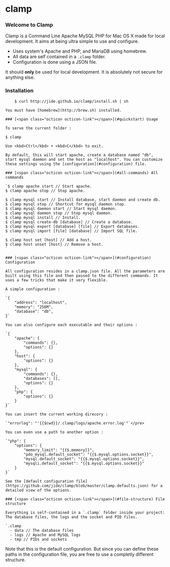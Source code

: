 clamp
=====

### [<span class="octicon octicon-link"></span>](#welcome-to-clamp) Welcome to Clamp

Clamp is a Command Line Apache MySQL PHP for Mac OS X made for local development. It aims at being ultra simple to use and configure.

*   Uses system's Apache and PHP, and MariaDB using homebrew.
*   All data are self contained in a `.clamp` folder.
*   Configuration is done using a JSON file.

<span class="octicon octicon-alert"></span> It should **only** be used for local development. It is absolutely not secure for anything else.

### [<span class="octicon octicon-link"></span>](#installation) Installation
```
    $ curl http://jide.github.io/clamp/install.sh | sh
```
    You must have [homebrew](http://brew.sh) installed.

    ### [<span class="octicon octicon-link"></span>](#quickstart) Usage

    To serve the current folder :

```$ clamp```

    Use <kbd>Ctrl</kbd> + <kbd>C</kbd> to exit.

    By default, this will start apache, create a database named "db", start mysql daemon and set the host as "localhost". You can customize these settings using the [configuration](#configuration) file.

    ### [<span class="octicon octicon-link"></span>](#all-commands) All commands

    `$ clamp apache start // Start apache.
    $ clamp apache stop // Stop apache.

    $ clamp mysql start // Install database, start daemon and create db.
    $ clamp mysql stop // Shortcut for mysql daemon stop.
    $ clamp mysql daemon start // Start mysql daemon.
    $ clamp mysql daemon stop // Stop mysql daemon.
    $ clamp mysql install // Install.
    $ clamp mysql create-db [database] // Create a database.
    $ clamp mysql export [database] [file] // Export databases.
    $ clamp mysql import [file] [database] // Import SQL file.

    $ clamp host set [host] // Add a host.
    $ clamp host unset [host] // Remove a host.
    `

    ### [<span class="octicon octicon-link"></span>](#configuration) Configuration

    All configuration resides in a clamp.json file. All the parameters are built using this file and then passed to the different commands. It uses a few tricks that make it very flexible. 

    A simple configuration :

    `{
        "address": "localhost",
        "memory": "256M",
        "database": "db",
    }`

    You can also configure each executable and their options :

    `{
        "apache": {
            "commands": {},
            "options": {}
        },
        "host": {
            "options": {}
        },
        "mysql": {
            "commands": {},
            "databases": [],
            "options": {}
        },
        "php": {
            "options": {}
        }
    }`

    You can insert the current working direcory :

    `"errorlog": "'{{$cwd}}/.clamp/logs/apache.error.log'"`</pre>

    You can even use a path to another option :

    `"php": {
        "options": {
            "memory_limit": "{{$.memory}}",
            "pdo_mysql.default_socket": "{{$.mysql.options.socket}}",
            "mysql.default_socket": "{{$.mysql.options.socket}}",
            "mysqli.default_socket": "{{$.mysql.options.socket}}"
        }
    }`

    See the [default configuration file](https://github.com/jide/clamp/blob/master/clamp.defaults.json) for a detailed view of the options.

    ### [<span class="octicon octicon-link"></span>](#file-structure) File structure

    Everything is self-contained in a `.clamp` folder inside your project: The database files, the logs and the socket and PID files.

    `.clamp
      - data // The database files
      - logs // Apache and MySQL logs
      - tmp // PIDs and sockets

Note that this is the default configuration. But since you can define these paths in the configuration file, you are free to use a completly different structure.
